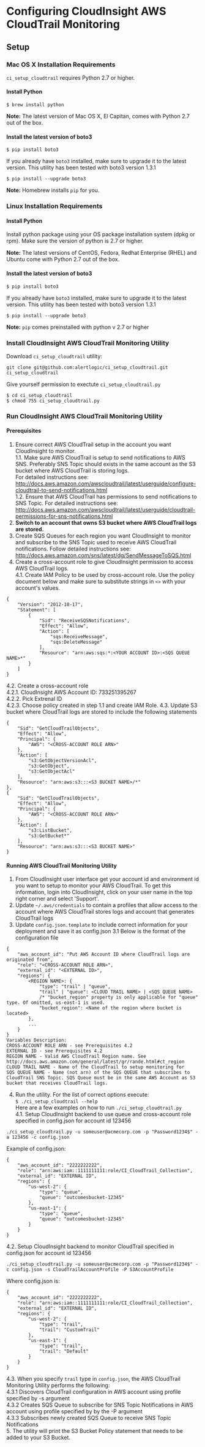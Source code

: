 # Configuring CloudInsight AWS CloudTrail Monitoring
## Setup
### Mac OS X Installation Requirements
```ci_setup_cloudtrail``` requires Python 2.7 or higher.

#### Install Python

```$ brew install python```

**Note:** The latest version of Mac OS X, El Capitan, comes with Python 2.7 out of the box. 

#### Install the latest version of boto3
```$ pip install boto3```

If you already have ```boto3``` installed, make sure to upgrade it to the latest version. This utility has been tested with boto3 version 1.3.1

```$ pip install --upgrade boto3```

**Note:** Homebrew installs ```pip``` for you.


### Linux Installation Requirements	

#### Install Python
Install python package using your OS package installation system (dpkg or rpm). Make sure the version of python is 2.7 or higher.

**Note:** The latest versions of CentOS, Fedora, Redhat Enterprise (RHEL) and Ubuntu come with Python 2.7 out of the box.

#### Install the latest version of boto3
```$ pip install boto3```

If you already have ```boto3``` installed, make sure to upgrade it to the latest version. This utility has been tested with boto3 version 1.3.1

```$ pip install --upgrade boto3```

**Note:** ```pip``` comes preinstalled with python v 2.7 or higher

### Install CloudInsight AWS CloudTrail Monitoring Utility
Download ```ci_setup_cloudtrail``` utility:

```git clone git@github.com:alertlogic/ci_setup_cloudtrail.git ci_setup_cloudtrail```

Give yourself permission to exectute ```ci_setup_cloudtrail.py```

```
$ cd ci_setup_cloudtrail 
$ chmod 755 ci_setup_cloudtrail.py
```

### Run CloudInsight AWS CloudTrail Monitoring Utility
#### Prerequisites
1. Ensure correct AWS CloudTrail setup in the account you want CloudInsight to monitor.  
1.1. Make sure AWS CloudTrail is setup to send notifications to AWS SNS. Preferably SNS Topic should exists in the same account as the S3 bucket where AWS CloudTrail is storing logs.  
For detailed instructions see: http://docs.aws.amazon.com/awscloudtrail/latest/userguide/configure-cloudtrail-to-send-notifications.html  
1.2. Ensure that AWS CloudTrail has permissions to send notifications to SNS Topic. For detailed instructions see: http://docs.aws.amazon.com/awscloudtrail/latest/userguide/cloudtrail-permissions-for-sns-notifications.html  
2. **Switch to an account that owns S3 bucket where AWS CloudTrail logs are stored.**  
3. Create SQS Queues for each region you want CloudInsight to monitor and subscribe to the SNS Topic used to receive AWS CloudTrail notifications. Follow detailed instructions see: http://docs.aws.amazon.com/sns/latest/dg/SendMessageToSQS.html   
4. Create a cross-account role to give CloudInsight permission to access AWS CloudTrail logs.    
4.1. Create IAM Policy to be used by cross-account role. Use the policy document below and make sure to substitute strings in ```<>``` with your account's values.  
```  
{
    "Version": "2012-10-17",
    "Statement": [
        {
            "Sid": "ReceiveSQSNotifications",
            "Effect": "Allow",
            "Action": [
                "sqs:ReceiveMessage",
                "sqs:DeleteMessage"
            ],
            "Resource": "arn:aws:sqs:*:<YOUR ACCOUNT ID>:<SQS QUEUE NAME>*"
        }
    ]
}
```  
4.2. Create a cross-account role  
4.2.1. CloudInsight AWS Account ID: 733251395267  
4.2.2. Pick Extrenal ID  
4.2.3. Choose policy created in step 1.1 and create IAM Role.
4.3. Update S3 bucket where CloudTrail logs are stored to include the following statements
```
{
	"Sid": "GetCloudTrailObjects",
	"Effect": "Allow",
	"Principal": {
		"AWS": "<CROSS-ACCOUNT ROLE ARN>"
	},
	"Action": [
		"s3:GetObjectVersionAcl",
		"s3:GetObject",
		"s3:GetObjectAcl"
	],
	"Resource": "arn:aws:s3:::<S3 BUCKET NAME>/*"
},
{
	"Sid": "GetCloudTrailObjects",
	"Effect": "Allow",
	"Principal": {
		"AWS": "<CROSS-ACCOUNT ROLE ARN>"
	},
	"Action": [
		"s3:ListBucket",
		"s3:GetBucket*"
	],
	"Resource": "arn:aws:s3:::<S3 BUCKET NAME>"
}
```


#### Running AWS CloudTrail Monitoring Utility
1. From CloudInsight user interface get your account id and environment id you want to setup to monitor your AWS CloudTrail. To get this information, login into CloudInsight, click on your user name in the top right corner and select 'Support'.  
2. Update ```~/.aws/credentials``` to contain a profiles that allow access to the account where AWS CloudTrail stores logs and account that generates CloudTrail logs  
3. Update ```config.json.template``` to include correct information for your deployment and save it as config.json
3.1 Below is the format of the configuration file
```
{
    "aws_account_id": "Put AWS Account ID where CloudTrail logs are originated from",
    "role": "<CROSS-ACCOUNT ROLE ARN>",
    "external_id": "<EXTERNAL ID>",
    "regions": {
        <REGION NAME>: {
            "type": "trail" | "queue",
            "trail" | "queue": <CLOUD TRAIL NAME> | <SQS QUEUE NAME>
            /* "bucket_region" property is only applicable for "queue" type. Of omitted, us-east-1 is used.
            "bucket_region": <Name of the region where bucket is located>
        },
        ...
    }
}  
Variables Description:
CROSS-ACCOUNT ROLE ARN - see Prerequisites 4.2
EXTERNAL ID - see Prerequisites 4.2
REGION NAME - Valid AWS CloudTrail Region name. See http://docs.aws.amazon.com/general/latest/gr/rande.html#ct_region
CLOUD TRAIL NAME - Name of the CloudTrail to setup monitoring for
SQS QUEUE NAME - Name (not arn) of the SQS QUEUE that subscribes to CloudTrail SNS Topic. SQS Queue must be in the same AWS Account as S3 bucket that receives CloudTrail logs.
```  
4. Run the utility. For the list of correct options execute:  
```$ ./ci_setup_cloudtrail --help```  
Here are a few examples on how to run ```./ci_setup_cloudtrail.py```  
4.1.  Setup CloudInsight backend to use queue and cross-account role specified in config.json for account id 123456
```
./ci_setup_cloudtrail.py -u someuser@acmecorp.com -p "Password1234$" -a 123456 -c config.json
```  
Example of config.json:
```
{
    "aws_account_id": "2222222222",
    "role": "arn:aws:iam::1111111111:role/CI_CloudTrail_Collection",
    "external_id": "EXTERNAL ID",
    "regions": {
    	"us-west-2": {
            "type": "queue",
            "queue": "outcomesbucket-12345"
        },
        "us-east-1": {
            "type": "queue",
            "queue": "outcomesbucket-12345"
        }
    }
}
```  
4.2. Setup CloudInsight backend to monitor CloudTrail specified in config.json for account id 123456  
```
./ci_setup_cloudtrail.py -u someuser@acmecorp.com -p "Password1234$" -c config.json -s CloudTrailAccountProfile -P S3AccountProfile
```  
Where config.json is:
```
{
    "aws_account_id": "2222222222",
    "role": "arn:aws:iam::1111111111:role/CI_CloudTrail_Collection",
    "external_id": "EXTERNAL ID",
    "regions": {
    	"us-west-2": {
            "type": "trail",
            "trail": "CustomTrail"
        },
        "us-east-1": {
            "type": "trail",
            "trail": "Default"
        }
    }
}
```  
4.3. When you specify ```trail``` type in ```config.json```, the AWS CloudTrail Monitoring Utility performs the following:  
4.3.1 Discovers CloudTrail configuration in AWS account using profile specified by -s argument  
4.3.2 Creates SQS Queue to subscribe for SNS Topic Notifications in AWS account using profile specified by by the -P argument  
4.3.3 Subscribes newly created SQS Queue to receive SNS Topic Notifications  
5. The utility will print the S3 Bucket Policy statement that needs to be added to your S3 Bucket.
 

